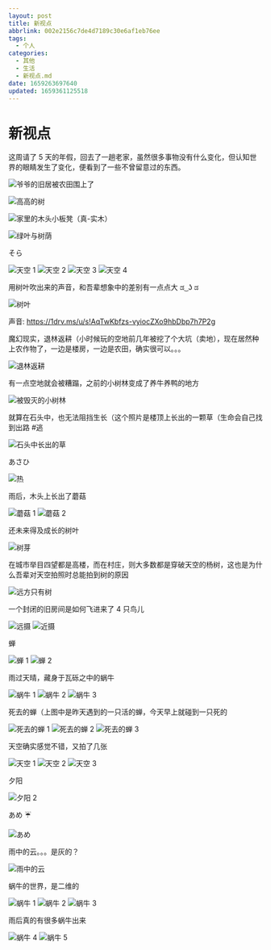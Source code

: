 ```yaml
---
layout: post
title: 新视点
abbrlink: 002e2156c7de4d7189c30e6af1eb76ee
tags:
  - 个人
categories:
  - 其他
  - 生活
  - 新视点.md
date: 1659263697640
updated: 1659361125518
---
```


# 新视点

这周请了 5 天的年假，回去了一趟老家，虽然很多事物没有什么变化，但认知世界的眼睛发生了变化，便看到了一些不曾留意过的东西。

![爷爷的旧居被农田围上了](https://image-proxy.rxliuli.com/?url=https://lh3.googleusercontent.com/pw/AL9nZEUbjwYBQkklYjA0npQ5lPuG5CY5w1TrycauJp-2mfqaDs4Fd5I727g8e0dlFTLBDyOu6IhZc5pgrQch-5RJtnFDW2TLNRPVO0Uf2M8sBDzsW59_noS-35qt9qbbalYk7O4u-zHM3_lh2cUVI2geI1v5=w1783-h1337-no)

![高高的树](https://image-proxy.rxliuli.com/?url=https://lh3.googleusercontent.com/pw/AL9nZEW3hKIshgwnBj1J8gF8_DxSYN4vqkH-9-YwW5rex0AhMC83CeIgBaZnvQrq5-CQpFoQUGd0-xXyGtOeawv1JDlZqEUWnoF6azruPZc25r-vt1oSIWrkPMh4X3OfmPZr_-m8EM165Q60jQGvYn0SYDTj=w1003-h1337-no)

![家里的木头小板凳（真-实木）](https://image-proxy.rxliuli.com/?url=https://lh3.googleusercontent.com/pw/AL9nZEVEK4F8jbciGUedC-b6brnPPrg2ZTudwnhZtDhY-f_mgMStgc0jLgCeTyiGyZU00MRDVdkhn-8Aaw_pb7AQIHRLZwTPLGxUmDQMkgdsmuYK-31ahC067FEiwphbyvQRqHL2l_U3c0kOawTdpc2syupK=w1783-h1337-no)

![绿叶与树荫](https://image-proxy.rxliuli.com/?url=https://lh3.googleusercontent.com/pw/AL9nZEWQycXqGJ3lAEw_0U4Y45_0TrUxzfyfv4Hi-Xy9lpVk6i5hFPS3FdtrfWiN8Um4lRWFDj5af96nRMsxs2Qqh1tkNuLIQ0pGy7BKH3QoYZjUu9ylKdUUPuyzUunK4YonIM_ym84GZCZEnqDTvfeKFvJo=w1003-h1337-no)

そら

![天空 1](https://image-proxy.rxliuli.com/?url=https://lh3.googleusercontent.com/pw/AL9nZEWcA7J-vNw02TDt81Yp78AHcKwfiVTKtql18HYX3JuxTR7eP3Acpg228pew2MLDq9ReaLVnFYac3Mp5c9K3lgmNt8sKeQiJQa3F85_UTOa5rWYGOpKfjEChpADeLG2HMhVbI79PWsjZRl0x9m2EhJEY=w1783-h1337-no)
![天空 2](https://image-proxy.rxliuli.com/?url=https://lh3.googleusercontent.com/pw/AL9nZEVmQHOoTfUnt4QH64OkGfIezcJwM-OtAaE1oa4FKCPUiyGk7er8CF18TdokuwliI0wrT45ieKSstwRwkS310wvuhAxnStZV0Rk8x0Bj-3jbOISt3NdvFfLLLfEBaFQ30V1pA-J7uhYL7uveinI881EK=w1783-h1337-no)
![天空 3](https://image-proxy.rxliuli.com/?url=https://lh3.googleusercontent.com/pw/AL9nZEV2nr7K97amspV-Mld2XuzuiKFRBSidqvgEWk96AJz6A8JDV5zgOzkAlFr8xsXRB9hpQ6bHNAxwlsNCMFmLcyt9KcM6nSV6zp1ZL7_UuNAMSXH6SGCk-Cl8LhJynKpnPCWP3y9fRR7IZZtlArZCVcTD=w1783-h1337-no)
![天空 4](https://image-proxy.rxliuli.com/?url=https://lh3.googleusercontent.com/pw/AL9nZEV3aJOP24N1Umagfr_h7WTPmWDkpKXeixB03Y2Tp8zTq-jTJbuuE2T_q4zfNZOU7FUfRWtqDv2QsF2rNAfFIK7fI3RS-wXKFmi-Y34i816_yJROeYSM0ift8Snpsdn8NvT-f27gRSPEQtPLS99pm0Lo=w1783-h1337-no)

用树叶吹出来的声音，和吾辈想象中的差别有一点点大 ಡ ͜ ʖ ಡ

![树叶](https://image-proxy.rxliuli.com/?url=https://lh3.googleusercontent.com/pw/AL9nZEWeDljN4jFTG5zQ_pmASmE0VcnHOhwQ50Lh5YHOGUBrqFX9dlr6x2jZvzcso0lLtU68OL_psC_1yLJGk2DxX2xx7OfEA2ninK9qed68xi5xTzLaUPL9bk9QejSoCVYfWp2kHGH1gwspZFH_DM-t55TY=w1003-h1337-no)

声音: <https://1drv.ms/u/s!AqTwKbfzs-vyiocZXo9hbDbp7h7P2g>

魔幻现实，退林返耕（小时候玩的空地前几年被挖了个大坑（卖地），现在居然种上农作物了，一边是楼房，一边是农田，确实很可以。。。

![退林返耕](https://image-proxy.rxliuli.com/?url=https://lh3.googleusercontent.com/pw/AL9nZEWVlhEiCajamNxy6ILPC_dxFUZU6i5urH-6K7OH9HtyvWIiWAqjSlVnRicVHy6pdoRGcb5I2t-V39vcK1IgOnEPzACxQtl6WYhU-cvjl6AtJrwOi93_hDYFzJl4pXSxnlAGYPxKoccbhW2xokX5h25O=w1783-h1337-no)

有一点空地就会被糟蹋，之前的小树林变成了养牛养鸭的地方

![被毁灭的小树林](https://pbs.twimg.com/media/FYaWY2nUYAAUW_J?format=jpg\&name=large)

就算在石头中，也无法阻挡生长（这个照片是楼顶上长出的一颗草（生命会自己找到出路 #逃

![石头中长出的草](https://image-proxy.rxliuli.com/?url=https://lh3.googleusercontent.com/pw/AL9nZEXamFpVGGVIMkOEnP-cVQt4ypVGvdu5X08cZblmkCMCsD0NRF8_x9xBctONhta84i0YJqpCRdUONT2MWpKN6ZtweAqPNww34neFI3n5iK6YEeFRXbI_aMyBGn4pNgSbf7r66N8-iV8pe06RZTdh885v=w1003-h1337-no)

あさひ

![热](https://image-proxy.rxliuli.com/?url=https://lh3.googleusercontent.com/pw/AL9nZEV2sIra0Ti4nkWvbNgufzLEWVnrHcBrMKd31vctz6D9jvzFUi5TjZxrla1mFkMT8B4zrh2HE8y7YuGUanPwdxwqex6hJNbE6kNnaI9wSCXDf_5aVdjBcBT6eU6vz7UbYieX05ECoYETU6woVGlVxmDO=w1783-h1337-no)

雨后，木头上长出了蘑菇

![蘑菇 1](https://image-proxy.rxliuli.com/?url=https://lh3.googleusercontent.com/pw/AL9nZEWL7Sg_ejmjQTSHjRAL-pWS71ZLlDaaWg1gN0SlAISnlA6TvE09jYguQdgi8OqG9s2BFHtL6lbw_MK3SeIhBu2sBCusfn331rv1JQ99iLQHup43GnLtRfVMKn8YJeYIouZGW-P2ye28ij_VoeMAcen-=w1003-h1337-no)
![蘑菇 2](https://image-proxy.rxliuli.com/?url=https://lh3.googleusercontent.com/pw/AL9nZEVKWE7deSWE_l0faErNQROTp_Y5HBRnlpjV3Qmxaxr_-6pMVDhgLiDYaFedkBcwGz6HS4neAegODYozIO8NxmocoXro4FVhFV5t5kBnGPddVGR6ru1DNSRrLPdH_XGIdrL7s0XtCegxZjTv2Z3Bogtl=w1783-h1337-no)

还未来得及成长的树叶

![树芽](https://image-proxy.rxliuli.com/?url=https://lh3.googleusercontent.com/pw/AL9nZEUKPipICU7gEA4W9vzt2qQ5YmcDpbi6eDJCLGA0Sn58VtwofDLuU6Quqsy-8P3bbOzkQN4tkZH3zFqwEcoYfHhQdRuZ61siwiphHX4iq-Pa0XDRVaPEbpMldtcdXna9WIKHoW1L7TMwyAFmduNtKJoG=w1003-h1337-no)

在城市举目四望都是高楼，而在村庄，则大多数都是穿破天空的杨树，这也是为什么吾辈对天空拍照时总能拍到树的原因

![远方只有树](https://image-proxy.rxliuli.com/?url=https://lh3.googleusercontent.com/pw/AL9nZEVQBp1i4QG6aOhufPJUAam-Qb61KehmUktOyGjgWSGtVQSPTJaaIRMcIWSKqFImTa5c1byxBTJ7V1n0PMFeZRJPoacnUaGPvfbFqsETpQYd0odUWA3kPi_LFNUM1I2l14SV65OmzRdVNgmt_k8pZkwe=w1003-h1337-no)

一个封闭的旧房间是如何飞进来了 4 只鸟儿

![远摄](https://image-proxy.rxliuli.com/?url=https://lh3.googleusercontent.com/pw/AL9nZEWdit-bbWs8Axt5GG8Yzd5oeohTkXYtzfkJEBSppQQZc-Mv2oBJp3Xg3Xn4UpQThwm5G9RXy4uH_VmMYqVZB0mWnBE9_bvt-m78TKnaDVEV24nIKoeQbtLVq8mi97KHfv3wr1SeMrev1YV4Cfm7F97X=w1003-h1337-no)
![近摄](https://image-proxy.rxliuli.com/?url=https://lh3.googleusercontent.com/pw/AL9nZEX5hkVhtW-DIfXhoDvtN6cNCz8nBEZiwvDdcWX9Bh3bSUBBnWC5A6R5w2O_xUjQI0bs1te1CgH96oVbO0OAxobeIjjPFlgG8-IaO_uCVjijxASb9UTFWJ9DTSyUcoE2hXywkdkYJxFZYJUiYP_qtV_P=w1003-h1337-no)

蝉

![蝉 1](https://image-proxy.rxliuli.com/?url=https://lh3.googleusercontent.com/pw/AL9nZEWfki45Nw0Sf1OFRln3yNfrX4EylP-UqBo6bo9EJ2uey6wFYqN6nuL2g0umdmbcYXGTwgXQvmbnxOxyhx12fWJF4Zgu57fTbMR2VzchXyOBHEpWks9qk7QXwmYJFkiXvWo5H_SUiLo80j5d5cEBSti7=w1003-h1337-no)
![蝉 2](https://image-proxy.rxliuli.com/?url=https://lh3.googleusercontent.com/pw/AL9nZEUrhz_eXrL_-SlCMfWIrZJ2mL5vzD1JUJ-KfxbCtN6cslcPoVGzKG1t15g0ChM7xvhlAb6HxGVLMOn6ByBMIxrcoqnRZHy_eha0Grn2v8d6kIiDSE9J-GUPlXCIDPC2nkQi-TD-maoA57Ei1xD4cIcu=w1783-h1337-no)

雨过天晴，藏身于瓦砾之中的蜗牛

![蜗牛 1](https://image-proxy.rxliuli.com/?url=https://lh3.googleusercontent.com/pw/AL9nZEXw0ivAzpg1RvfgAN52iHUxEbidSvE06GbYY0VJ5I0ZhPRGkkJ_oUwGgoR0SOTvxRPcHn6a7UvddT8Tlf3Ko8Vq84r4Ezawo25WqF9J3Uqnf6kw3K4xAhE1ofo2d6qBnRrpBTC8NwPfR401Hian_zDD=w1003-h1337-no)
![蜗牛 2](https://image-proxy.rxliuli.com/?url=https://lh3.googleusercontent.com/pw/AL9nZEXWuXuRv1zFFTKLVtOCMMGdV4XtS5my_zVS8QieQU0CC4gAdk7omxeMxWh-nkTVi1BW_nrC6sMlfxlJ3G47CAo3ZkUI0P8D3kb8qK8bhnRja3lukio74DkNl7I9Ed3nwz_3ERoxn2lVcmTX-VD1uqJo=w1003-h1337-no)
![蜗牛 3](https://image-proxy.rxliuli.com/?url=https://lh3.googleusercontent.com/pw/AL9nZEWj3w5dJ6xBqf03kuocff0Dag1ejVUCuDQn02uWazi-d-lpw65Dz9VA3T9d7fb5qIJKpohehJYygoKTloZeEzE70CA7JA-6vX-XUTnoEbNW_b_vXRIKwJicPlUIttEplUgLxzzYdAxvS2K6E3_DjLDk=w1003-h1337-no)

死去的蝉（上图中是昨天遇到的一只活的蝉，今天早上就碰到一只死的

![死去的蝉 1](https://image-proxy.rxliuli.com/?url=https://lh3.googleusercontent.com/pw/AL9nZEWABaINBKHI--vkncMp7VzMimo7P5zS0rrCvcG426ilfXiYnkOgLsq7Ge4zJ7ed9CfxZns83dOGh_-bOve_lR6n45fcsfbUA69w2ZE51Lg24BRipEgcY-RJx7309yHdbiW2VWSsL5uIOS4AjR3xtjXM=w1003-h1337-no)
![死去的蝉 2](https://image-proxy.rxliuli.com/?url=https://lh3.googleusercontent.com/pw/AL9nZEVWO5YaiXM7JHE-FwjUU6TikFZa0oQ2WDhEhikyYdmVIOms_VxyEXnjhn1nI5Hbh8H-QILYjvLCIn4FmzQgHg85DgBgNlcs-B1--ci5Lg9-6koWtXfOfkZ8CL8Qw6AmlSEbnL4vRfi7VKAoaoqWugJf=w1003-h1337-no)
![死去的蝉 3](https://image-proxy.rxliuli.com/?url=https://lh3.googleusercontent.com/pw/AL9nZEX3Er4MoEmXxG5HRj-bftsWbfj-Om_cixRZ-nhcw5HsY5Ip-EkC2zD_2KYAZg3R2n-WxTJkB6sjLwDg--kma96_vduMp-wObS1GNDJXS4yCAGX9rl26B8NMHvTeqeuhAG20OMEllbFWRAnVeLMCycw9=w1003-h1337-no)

天空确实感觉不错，又拍了几张

![天空 1](https://image-proxy.rxliuli.com/?url=https://lh3.googleusercontent.com/pw/AL9nZEXBVQey0YwzB2hM5f_Ffs6X-mrRwjjxypJ3FhEE33vIxidrXk1eSnKGYddvkrSvvQj5Zy1PF2CNVbt1g-nOefKin4t5XNOZOnuDo-782mjsSs8pMDOWXh0d2IzYmdepK18upJAeHwyex2-qufzXAn4z=w1783-h1337-no)
![天空 2](https://image-proxy.rxliuli.com/?url=https://lh3.googleusercontent.com/pw/AL9nZEUx6z0TMn6WegAknHxa8qQ7uwHMqBxGsyPbDZKb_rrfVgCwrDkac-7g-kx6OBdVDL3GQuXvsZGdUFOF-BRwbPlRfQ3_kcofnw4d0uMflhcO6BLjy-VLO0DROot6xFEEIAEVPE5ARyyLsZft9VmfY-7N=w1783-h1337-no)
![天空 3](https://image-proxy.rxliuli.com/?url=https://lh3.googleusercontent.com/pw/AL9nZEWz4K0RHTkhowf3BlqIx6ThTktRpOhcCdCY2IKXyukX2Q92Ed-k1xmWG-VYbdRTZhW8S43l4NmVHg4sHfxRQqb-nkRQjBIsiAnWIqifPcVejM8fUfJgeeSWwIxD4RMDFRWwBZKSc23VQlOShiimbXLj=w1783-h1337-no)

夕阳

![夕阳 2](https://image-proxy.rxliuli.com/?url=https://lh3.googleusercontent.com/pw/AL9nZEUVfq4-6jTzSsm8ca_6oVzBYuKZDfWmOhd5TvicErnE5IzvbCimPl9kR7MJzGCulmaMvUuqB34_JFScXRIFf6U--cQd0ynuzPUS_5MeRSn52BEe3ktMonS99rvHEoI-TiiLR-O8YeTnryalX8L-VjXu=w1783-h1337-no)

あめ ☔

![あめ](https://image-proxy.rxliuli.com/?url=https://lh3.googleusercontent.com/pw/AL9nZEW5MZJTl1G7c3jywXNmamyk8C7ooR_z9pWw2wAaeCfkSQKo9wY4S89ldfdfX1vSpqq8jBvIzOCaO6leisV4QsbjJ10HT7cLSTJh2s3NtD46mc-nFgLd7Q2Jt6z6JqjS84M0fG8PVPda27uB_ofeXPhA=w1003-h1337-no)

雨中的云。。。是灰的？

![雨中的云](https://image-proxy.rxliuli.com/?url=https://lh3.googleusercontent.com/pw/AL9nZEX3opFAmhwzUskuulmfyGJ1-i4vLi3DMRFrXlkUJz2v7fuXQqNP5zKteR-v7aKnsJ6OXCRG3xmPKObkD2eolc2TKV6dcdOrQnntIE_-jVP4WminSTDwSJ_goxDjOum9U6vXILaHACblYmPQRjG0QWsg=w1882-h1337-no)

蜗牛的世界，是二维的

![蜗牛 1](https://image-proxy.rxliuli.com/?url=https://lh3.googleusercontent.com/pw/AL9nZEVLZ6FSdDtgbFg-OzVEA9fo9iTVlBs5G4mke_yrzcJ14CLuc2HYOQHfchkKnzlNp3zPCb5L46oGasJI9bf0dK_iT08zwhMyieJpKcPiwrE0xxNoQW6cOnCwvcB4XI3jrBui36PvbIKTKAF30oaUQaDC=w1003-h1337-no)
![蜗牛 2](https://image-proxy.rxliuli.com/?url=https://lh3.googleusercontent.com/pw/AL9nZEWGdVVFVZDH3p1Gtb6gG0eROfuill6rtLb7Y0g5hIFSUApSeVvdjqj0LR9IvMCkspdDb2ZcuW0VjRkbuaon6d_naka-VLd7OxgeJrqYQ67R9TuLvTTIayXlZQp3u92VSQGWT-F4b6ihHeOkFo4_bXhV=w1003-h1337-no)
![蜗牛 3](https://image-proxy.rxliuli.com/?url=https://lh3.googleusercontent.com/pw/AL9nZEVrWKUe22SKcplrt0rLEwfXyxNnCfgt9P6nqgw3BnqvKfQ99jm8-ItHNUE5fWKnliLMd9cSt6xmtssSBCA12vAcmF25ezBpVb2QdHhNIVA3L79aXcTwzDMP88lfWpJeIji2N1WoFz74g8a6KpunhDRm=w1003-h1337-no)

雨后真的有很多蜗牛出来

![蜗牛 4](https://image-proxy.rxliuli.com/?url=https://lh3.googleusercontent.com/pw/AL9nZEU4nqisIfb96Xu-YnP3SO27JOu2TKiEDR8iCnFl5aRXSDjOMRHLnzxnCc8khjeJcIwL92ywi45OvioRjvSAuD7g6x4vdbskZIxA9HTY_6o05O_yZNHEmZftYaJeHHvR9jKxexgjL5YFbTpO9A4vDWaB=w1003-h1337-no)
![蜗牛 5](https://image-proxy.rxliuli.com/?url=https://lh3.googleusercontent.com/pw/AL9nZEV2rSDwfngA00LiBn52oSoZ7fzUjqaessP42i-k_PuqErzmmoNBKAiRpYae2SihP7MpA5pTRGlDAorp3aEj7q_-J2B6ubujZA62PnOxhdFl-hwIyv4qDoXzOdff9qsOQiIzs9KWhTRZXgdO-IwptgJe=w1003-h1337-no)
